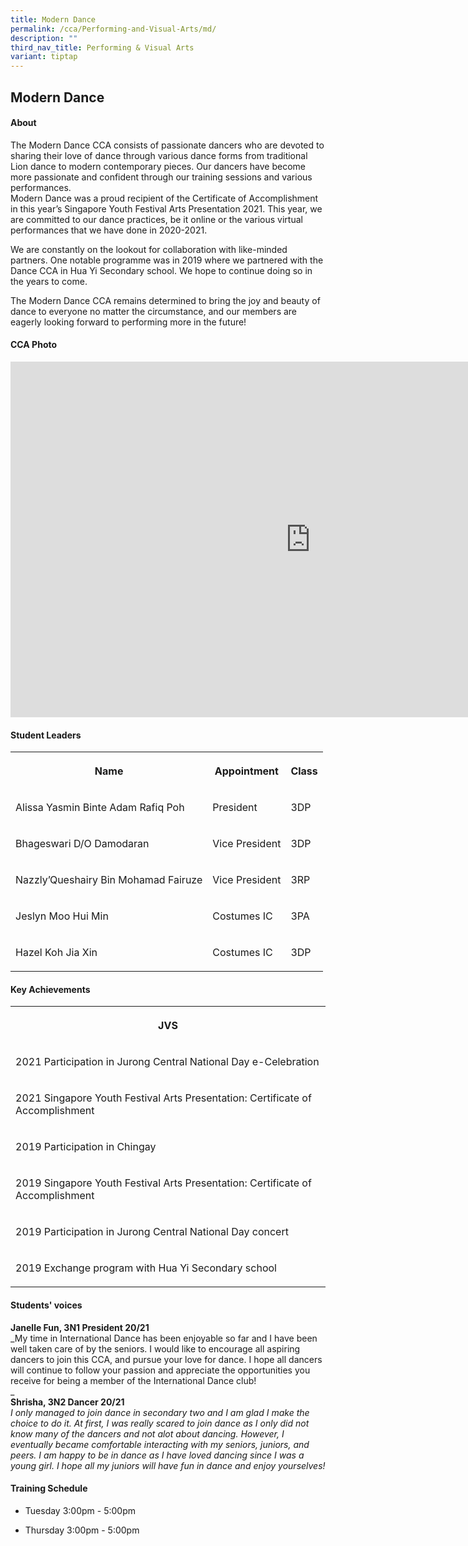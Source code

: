 ```yaml
---
title: Modern Dance
permalink: /cca/Performing-and-Visual-Arts/md/
description: ""
third_nav_title: Performing & Visual Arts
variant: tiptap
---
```

<h2>Modern Dance</h2>
<h4>About</h4>
<p>The Modern Dance CCA consists of passionate dancers who are devoted to
sharing their love of dance through various dance forms from traditional
Lion dance to modern contemporary pieces. Our dancers have become more
passionate and confident through our training sessions and various performances.
<br>Modern Dance was a proud recipient of the Certificate of Accomplishment
in this year’s Singapore Youth Festival Arts Presentation 2021. This year,
we are committed to our dance practices, be it online or the various virtual
performances that we have done in 2020-2021.</p>
<p>We are constantly on the lookout for collaboration with like-minded partners.
One notable programme was in 2019 where we partnered with the Dance CCA
in Hua Yi Secondary school. We hope to continue doing so in the years to
come.</p>
<p>The Modern Dance CCA remains determined to bring the joy and beauty of
dance to everyone no matter the circumstance, and our members are eagerly
looking forward to performing more in the future!</p>
<h4>CCA Photo</h4>
<div class="iframe-wrapper">
<iframe height="569" width="960" allowfullscreen="true" frameborder="0" src="https://docs.google.com/presentation/d/e/2PACX-1vSaBUM4cBAXwOdKVUpUDp21ez8NiSReVdnRpENO12qCWDpY-DwvfzCCI7OTGwRf98fFWOryIQvT7xtP/embed?start=true&amp;loop=true&amp;delayms=5000"></iframe>
</div>
<h4>Student Leaders</h4>
<table style="minWidth: 75px">
<colgroup>
<col>
<col>
<col>
</colgroup>
<tbody>
<tr>
<th rowspan="1" colspan="1">
<p>Name</p>
</th>
<th rowspan="1" colspan="1">
<p>Appointment</p>
</th>
<th rowspan="1" colspan="1">
<p>Class</p>
</th>
</tr>
<tr>
<td rowspan="1" colspan="1">
<p>Alissa Yasmin Binte Adam Rafiq Poh</p>
</td>
<td rowspan="1" colspan="1">
<p>President</p>
</td>
<td rowspan="1" colspan="1">
<p>3DP</p>
</td>
</tr>
<tr>
<td rowspan="1" colspan="1">
<p>Bhageswari D/O Damodaran</p>
</td>
<td rowspan="1" colspan="1">
<p>Vice President</p>
</td>
<td rowspan="1" colspan="1">
<p>3DP</p>
</td>
</tr>
<tr>
<td rowspan="1" colspan="1">
<p>Nazzly’Queshairy Bin Mohamad Fairuze</p>
</td>
<td rowspan="1" colspan="1">
<p>Vice President</p>
</td>
<td rowspan="1" colspan="1">
<p>3RP</p>
</td>
</tr>
<tr>
<td rowspan="1" colspan="1">
<p>Jeslyn Moo Hui Min</p>
</td>
<td rowspan="1" colspan="1">
<p>Costumes IC</p>
</td>
<td rowspan="1" colspan="1">
<p>3PA</p>
</td>
</tr>
<tr>
<td rowspan="1" colspan="1">
<p>Hazel Koh Jia Xin</p>
</td>
<td rowspan="1" colspan="1">
<p>Costumes IC</p>
</td>
<td rowspan="1" colspan="1">
<p>3DP</p>
</td>
</tr>
</tbody>
</table>
<h4>Key Achievements</h4>
<table style="minWidth: 25px">
<colgroup>
<col>
</colgroup>
<tbody>
<tr>
<th rowspan="1" colspan="1">
<p>JVS</p>
</th>
</tr>
<tr>
<td rowspan="1" colspan="1">
<p>2021 Participation in Jurong Central National Day e-Celebration</p>
</td>
</tr>
<tr>
<td rowspan="1" colspan="1">
<p>2021 Singapore Youth Festival Arts Presentation: Certificate of Accomplishment</p>
</td>
</tr>
<tr>
<td rowspan="1" colspan="1">
<p>2019 Participation in Chingay</p>
</td>
</tr>
<tr>
<td rowspan="1" colspan="1">
<p>2019 Singapore Youth Festival Arts Presentation: Certificate of Accomplishment</p>
</td>
</tr>
<tr>
<td rowspan="1" colspan="1">
<p>2019 Participation in Jurong Central National Day concert</p>
</td>
</tr>
<tr>
<td rowspan="1" colspan="1">
<p>2019 Exchange program with Hua Yi Secondary school</p>
</td>
</tr>
</tbody>
</table>
<h4>Students' voices</h4>
<p><strong>Janelle Fun, 3N1 President 20/21</strong> 
<br>_My time in International Dance has been enjoyable so far and I have been
well taken care of by the seniors. I would like to encourage all aspiring
dancers to join this CCA, and pursue your love for dance. I hope all dancers
will continue to follow your passion and appreciate the opportunities you
receive for being a member of the International Dance club!
<br>_
<br><strong>Shrisha, 3N2 Dancer 20/21</strong> 
<br><em>I only managed to join dance in secondary two and I am glad I make the choice to do it. At first, I was really scared to join dance as I only did not know many of the dancers and not alot about dancing. However, I eventually became comfortable interacting with my seniors, juniors, and peers. I am happy to be in dance as I have loved dancing since I was a young girl. I hope all my juniors will have fun in dance and enjoy yourselves!</em>
</p>
<h4>Training Schedule</h4>
<ul data-tight="true" class="tight">
<li>
<p>Tuesday 3:00pm - 5:00pm
<br>
</p>
</li>
<li>
<p>Thursday 3:00pm - 5:00pm</p>
</li>
</ul>
<p></p>